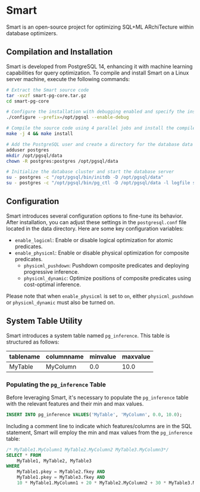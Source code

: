 # Smart

Smart is an open-source project for optimizing SQL+ML ARchiTecture within database optimizers.



## Compilation and Installation

Smart is developed from PostgreSQL 14, enhancing it with machine learning capabilities for query optimization. To compile and install Smart on a Linux server machine, execute the following commands:

```bash
# Extract the Smart source code
tar -xvzf smart-pg-core.tar.gz
cd smart-pg-core

# Configure the installation with debugging enabled and specify the installation directory
./configure --prefix=/opt/pgsql --enable-debug 

# Compile the source code using 4 parallel jobs and install the compiled binaries
make -j 4 && make install

# Add the PostgreSQL user and create a directory for the database data
adduser postgres 
mkdir /opt/pgsql/data
chown -R postgres:postgres /opt/pgsql/data

# Initialize the database cluster and start the database server
su - postgres -c "/opt/pgsql/bin/initdb -D /opt/pgsql/data"
su - postgres -c "/opt/pgsql/bin/pg_ctl -D /opt/pgsql/data -l logfile start"
```



## Configuration

Smart introduces several configuration options to fine-tune its behavior. After installation, you can adjust these settings in the `postgresql.conf` file located in the data directory. Here are some key configuration variables:

- `enable_logicml`: Enable or disable logical optimization for atomic predicates.
- `enable_physicml`: Enable or disable physical optimization for composite predicates.
  - `physicml_pushdown`: Pushdown composite predicates and deploying progressive inference.
  - `physicml_dynamic`: Optimize positions of composite predicates using cost-optimal inference.

Please note that when `enable_physicml` is set to `on`, either `physicml_pushdown` or `physicml_dynamic` must also be turned on.





## System Table Utility

Smart introduces a system table named `pg_inference`. This table is structured as follows:

| tablename | columnname | minvalue | maxvalue |
| --------- | ---------- | -------- | -------- |
| MyTable   | MyColumn   | 0.0      | 10.0     |

### Populating the `pg_inference` Table

Before leveraging Smart, it's necessary to populate the `pg_inference` table with the relevant features and their min and max values.

```sql
INSERT INTO pg_inference VALUES('MyTable', 'MyColumn', 0.0, 10.0);
```

Including a comment line to indicate which features/columns are in the SQL statement, Smart will employ the min and max values from the `pg_inference` table:

```sql
/* MyTable1.MyColumn1 MyTable2.MyColumn2 MyTable3.MyColumn3*/
SELECT * FROM
    MyTable1, MyTable2, MyTable3
WHERE
    MyTable1.pkey = MyTable2.fkey AND
    MyTable1.pkey = MyTable3.fkey AND
    10 * MyTable1.MyColumn1 + 20 * MyTable2.MyColumn2 + 30 * MyTable3.MyColumn3 < 40
```

